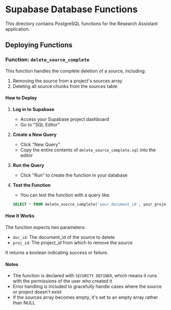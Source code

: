 # Supabase Database Functions

This directory contains PostgreSQL functions for the Research Assistant application.

## Deploying Functions

### Function: `delete_source_complete`

This function handles the complete deletion of a source, including:
1. Removing the source from a project's sources array
2. Deleting all source chunks from the sources table

#### How to Deploy

1. **Log in to Supabase**
   - Access your Supabase project dashboard
   - Go to "SQL Editor"

2. **Create a New Query**
   - Click "New Query"
   - Copy the entire contents of `delete_source_complete.sql` into the editor

3. **Run the Query**
   - Click "Run" to create the function in your database

4. **Test the Function**
   - You can test the function with a query like:
   ```sql
   SELECT * FROM delete_source_complete('your_document_id', your_project_id);
   ```

#### How It Works

The function expects two parameters:
- `doc_id`: The document_id of the source to delete
- `proj_id`: The project_id from which to remove the source

It returns a boolean indicating success or failure.

#### Notes

- The function is declared with `SECURITY DEFINER`, which means it runs with the permissions of the user who created it
- Error handling is included to gracefully handle cases where the source or project doesn't exist
- If the sources array becomes empty, it's set to an empty array rather than NULL 